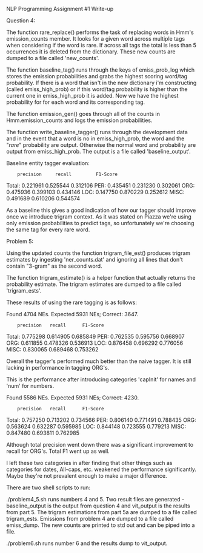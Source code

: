 NLP Programming Assignment #1 Write-up

Question 4:

The function rare_replace() performs the task of replacing words in Hmm's emission_counts member. It looks for a given word across multiple tags when considering if the word is rare. If across all tags the total is less than 5 occurrences it is deleted from the dictionary. These new counts are dumped to a file called 'new_counts'.

The function baseline_tag() runs through the keys of emiss_prob_log which stores the emission probabilities and grabs the highest scoring word/tag probability. If there is a word that isn't in the new dictionary i'm constructing (called emiss_high_prob) or if this word/tag probability is higher than the current one in emiss_high_prob it is added. Now we have
the highest probability for for each word and its corresponding tag.

The function emission_gen() goes through all of the counts in Hmm.emission_counts and logs the emission probabilities.

The function write_baseline_tagger() runs through the development data and in the event that a word is no in emiss_high_prob, the word and the "_rare_" probability are output. Otherwise the normal word and probability are output from emiss_high_prob. The output is a file called 'baseline_output'.

Baseline entity tagger evaluation:

     		
        precision     recall    	 F1-Score
Total:     	0.221961    0.525544    0.312106
PER:     	0.435451    0.231230    0.302061
ORG:     	0.475936    0.399103    0.434146
LOC:     	0.147750    0.870229    0.252612
MISC:     	0.491689    0.610206    0.544574

As a baseline this gives a good indication of how our tagger should improve once we 
introduce trigram context. As it was stated on Piazza we're using only emission probabilities to predict tags, so unfortunately we're choosing the same tag for every rare word.

Problem 5:

Using the updated counts  the function trigram_file_est() produces trigram estimates by ingesting 'ner_counts.dat' and ignoring all lines that don't contain "3-gram" as the second word. 

The function trigram_estimate() is a helper function that actually returns the probability estimate. The trigram estimates are dumped to a file called 'trigram_ests'.

These results of using the rare tagging is as follows:

Found 4704 NEs. Expected 5931 NEs; Correct: 3647.

	    precision 	recall 		F1-Score
Total:	 0.775298	0.614905	0.685849
PER:	 0.762535	0.595756	0.668907
ORG:	 0.611855	0.478326	0.536913
LOC:	 0.876458	0.696292	0.776056
MISC:	 0.830065	0.689468	0.753262

Overall the tagger's performed much better than the naive tagger. It is still lacking in performance in tagging ORG's.

This is the performance after introducing categories 'capInit' for names and 'num' for numbers. 

Found 5586 NEs. Expected 5931 NEs; Correct: 4230.

	    precision 	recall 		F1-Score
Total:	 0.757250	0.713202	0.734566
PER:	 0.806140	0.771491	0.788435
ORG:	 0.563624	0.632287	0.595985
LOC:	 0.844148	0.723555	0.779213
MISC:	 0.847480	0.693811	0.762985

Although total precision went down there was a significant improvement to recall for ORG's. Total F1 went up as well.

I left these two categories in after finding that other things such as categories for dates, All-caps, etc. weakened the performance significantly. Maybe they're not prevalent enough to make a major difference.

There are two shell scripts to run:

./problem4_5.sh runs numbers 4 and 5. Two result files are generated - baseline_output is the output from question 4 and vit_output is the results from part 5. The trigram estimations from part 5a are dumped to a file called trigram_ests. Emissions from problem 4 are dumped to a file called emiss_dump. The new counts are printed to std out and can be piped into a file.

./problem6.sh runs number 6 and the results dump to vit_output.
